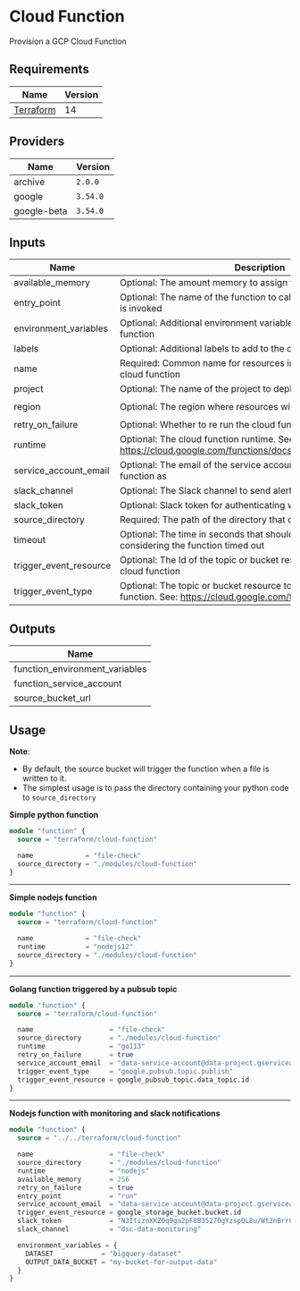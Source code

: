 # Cloud Function

Provision a GCP Cloud Function

## Requirements

| Name | Version |
|------|---------|
| [Terraform](https://www.terraform.io/downloads.html) | 14 |

## Providers

| Name | Version |
|------|---------|
| archive | `2.0.0` |
| google | `3.54.0` |
| google-beta | `3.54.0` |

## Inputs

| Name | Description | Type | Default | Required |
|------|-------------|------|---------|:--------:|
| available\_memory | Optional: The amount memory to assign to the function | `number` | `128` | no |
| entry\_point | Optional: The name of the function to call when the cloud function is invoked | `string` | `"main"` | no |
| environment\_variables | Optional: Additional environment variables to add to the cloud function | `map(string)` | `{}` | no |
| labels | Optional: Additional labels to add to the cloud function | `map(string)` | `{}` | no |
| name | Required: Common name for resources including the resulting cloud function | `string` | n/a | yes |
| project | Optional: The name of the project to deploy the cloud function to | `string` | `""` | no |
| region | Optional: The region where resources will be deployed | `string` | `"europe-west2"` | no |
| retry\_on\_failure | Optional: Whether to re run the cloud function after it has failed | `bool` | `false` | no |
| runtime | Optional: The cloud function runtime. See: https://cloud.google.com/functions/docs/concepts/exec#runtimes | `string` | `"python38"` | no |
| service\_account\_email | Optional: The email of the service account to run the cloud function as | `string` | `""` | no |
| slack\_channel | Optional: The Slack channel to send alerts to. | `string` | `""` | no |
| slack\_token | Optional: Slack token for authenticating with Slack for alerting | `string` | `""` | no |
| source\_directory | Required: The path of the directory that contains your source code | `string` | n/a | yes |
| timeout | Optional: The time in seconds that should elapse before considering the function timed out | `number` | `30` | no |
| trigger\_event\_resource | Optional: The Id of the topic or bucket resource that will trigger the cloud function | `string` | `""` | no |
| trigger\_event\_type | Optional: The topic or bucket resource to trigger the cloud function. See: https://cloud.google.com/functions/docs/calling/ | `string` | `""` | no |

## Outputs

| Name |
|------|
| function\_environment\_variables |
| function\_service\_account |
| source\_bucket\_url |


## Usage

__Note__:
- By default, the source bucket will trigger the function when a file is written to it.
- The simplest usage is to pass the directory containing your python code to `source_directory`


__Simple python function__

```terraform
module "function" {
  source = "terraform/cloud-function"

  name             = "file-check"
  source_directory = "./modules/cloud-function"
}
```
---------------
__Simple nodejs function__

```terraform
module "function" {
  source = "terraform/cloud-function"

  name             = "file-check"
  runtime          = "nodejs12"
  source_directory = "./modules/cloud-function"
}
```
---------------
__Golang function triggered by a pubsub topic__

```terraform
module "function" {
  source = "terraform/cloud-function"

  name                   = "file-check"
  source_directory       = "./modules/cloud-function"
  runtime                = "go113"
  retry_on_failure       = true
  service_account_email  = "data-service-account@data-project.gserviceaccount.com"
  trigger_event_type     = "google.pubsub.topic.publish"
  trigger_event_resource = google_pubsub_topic.data_topic.id
}
```
---------------

__Nodejs function with monitoring and slack notifications__

```terraform
module "function" {
  source = "../../terraform/cloud-function"

  name                   = "file-check"
  source_directory       = "./modules/cloud-function"
  runtime                = "nodejs"
  available_memory       = 256
  retry_on_failure       = true
  entry_point            = "run"
  service_account_email  = "data-service-account@data-project.gserviceaccount.com"
  trigger_event_resource = google_storage_bucket.bucket.id
  slack_token            = "N3ItiznXKZOq9ga2pF8B35270gYzspQL8u/Wt2nBrrCHyOeXnk/VyP+f44zDqneMXPMKt31aBrpWUf9yt1497w=="
  slack_channel          = "dsc-data-monitoring"

  environment_variables = {
    DATASET            = "bigquery-dataset"
    OUTPUT_DATA_BUCKET = "my-bucket-for-output-data"
  }
}
```
